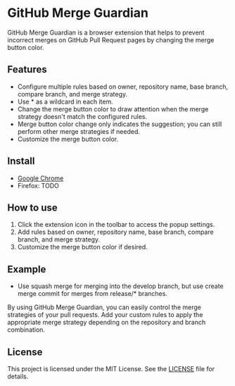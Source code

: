 # GitHub Merge Guardian

GitHub Merge Guardian is a browser extension that helps to prevent incorrect merges on GitHub Pull Request pages by changing the merge button color.

## Features

- Configure multiple rules based on owner, repository name, base branch, compare branch, and merge strategy.
- Use * as a wildcard in each item.
- Change the merge button color to draw attention when the merge strategy doesn't match the configured rules.
- Merge button color change only indicates the suggestion; you can still perform other merge strategies if needed.
- Customize the merge button color.

## Install

- [Google Chrome](https://chrome.google.com/webstore/detail/github-merge-guardian/lnnbjejjanhgjakiobppbbchlgbbglio)
- Firefox: TODO

## How to use

1. Click the extension icon in the toolbar to access the popup settings.
2. Add rules based on owner, repository name, base branch, compare branch, and merge strategy.
3. Customize the merge button color if desired.

## Example

- Use squash merge for merging into the develop branch, but use create merge commit for merges from release/* branches.

By using GitHub Merge Guardian, you can easily control the merge strategies of your pull requests. Add your custom rules to apply the appropriate merge strategy depending on the repository and branch combination.

## License

This project is licensed under the MIT License. See the [LICENSE](LICENSE) file for details.
